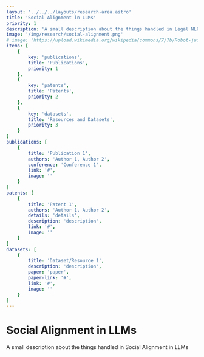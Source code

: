 ```yaml
---
layout: '../../../layouts/research-area.astro'
title: 'Social Alignment in LLMs'
priority: 1
description: 'A small description about the things handled in Legal NLP'
image: '/img/research/social-alignment.png'
# image: 'https://upload.wikimedia.org/wikipedia/commons/7/7b/Robot-judge.svg'
items: [
    {
        key: 'publications',
        title: 'Publications',
        priority: 1
    },
    {
        key: 'patents',
        title: 'Patents',
        priority: 2
    },
    {
        key: 'datasets',
        title: 'Resources and Datasets',
        priority: 3
    }
]
publications: [
    {
        title: 'Publication 1',
        authors: 'Author 1, Author 2',
        conference: 'Conference 1',
        link: '#',
        image: ''
    }
]
patents: [
    {
        title: 'Patent 1',
        authors: 'Author 1, Author 2',
        details: 'details',
        description: 'description',
        link: '#',
        image: ''
    }
]
datasets: [
    {
        title: 'Dataset/Resource 1',
        description: 'description',
        paper: 'paper',
        paper-link: '#',
        link: '#',
        image: ''
    }
]
---
```

# Social Alignment in LLMs

A small description about the things handled in Social Alignment in LLMs